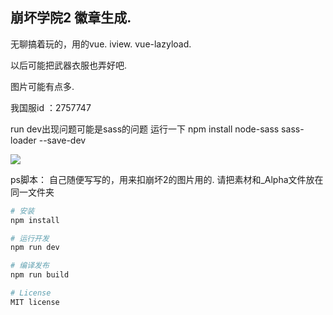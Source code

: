 
## 崩坏学院2 徽章生成.

无聊搞着玩的，用的vue. iview. vue-lazyload.

以后可能把武器衣服也弄好吧.

图片可能有点多.

我国服id ：2757747

run dev出现问题可能是sass的问题
运行一下 npm install node-sass sass-loader --save-dev

![](https://i.loli.net/2017/08/01/597ffc4773328.jpg)


ps脚本：
自己随便写写的，用来扣崩坏2的图片用的.
请把素材和_Alpha文件放在同一文件夹


``` bash
# 安装
npm install

# 运行开发
npm run dev

# 编译发布
npm run build

# License
MIT license